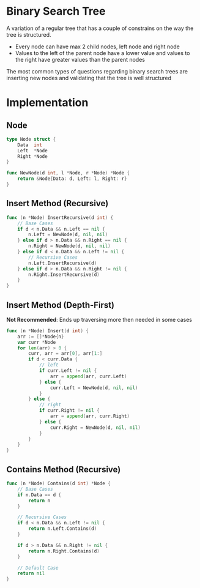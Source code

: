 # Binary Search Tree

A variation of a regular tree that has a couple of constrains on the way the tree is structured.

* Every node can have max 2 child nodes, left node and right node
* Values to the left of the parent node have a lower value and values to the right have greater values than the parent nodes

The most common types of questions regarding binary search trees are inserting new nodes and validating that the tree is well structured

# Implementation

## Node

```go
type Node struct {
	Data  int
	Left  *Node
	Right *Node
}

func NewNode(d int, l *Node, r *Node) *Node {
	return &Node{Data: d, Left: l, Right: r}
}
```

## Insert Method (Recursive)

```go
func (n *Node) InsertRecursive(d int) {
	// Base Cases
	if d < n.Data && n.Left == nil {
		n.Left = NewNode(d, nil, nil)
	} else if d > n.Data && n.Right == nil {
		n.Right = NewNode(d, nil, nil)
	} else if d < n.Data && n.Left != nil {
		// Recursive Cases
		n.Left.InsertRecursive(d)
	} else if d > n.Data && n.Right != nil {
		n.Right.InsertRecursive(d)
	}
}
```

## Insert Method (Depth-First)

**Not Recommended**: Ends up traversing more then needed in some cases

```go
func (n *Node) Insert(d int) {
	arr := []*Node{n}
	var curr *Node
	for len(arr) > 0 {
		curr, arr = arr[0], arr[1:]
		if d < curr.Data {
			// left
			if curr.Left != nil {
				arr = append(arr, curr.Left)
			} else {
				curr.Left = NewNode(d, nil, nil)
			}
		} else {
			// right
			if curr.Right != nil {
				arr = append(arr, curr.Right)
			} else {
				curr.Right = NewNode(d, nil, nil)
			}
		}
	}
}
```

## Contains Method (Recursive)

```go
func (n *Node) Contains(d int) *Node {
	// Base Cases
	if n.Data == d {
		return n
	}

	// Recursive Cases
	if d < n.Data && n.Left != nil {
		return n.Left.Contains(d)
	}

	if d > n.Data && n.Right != nil {
		return n.Right.Contains(d)
	}

	// Default Case
	return nil
}
```
